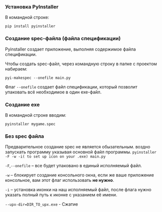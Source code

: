 ### Установка PyInstaller

В командной строке:

`pip install pyinstaller`

### Создание spec-файла (файла спецификации)

Pyinstaller создает приложение, выполняя содержимое файла спецификации.

Чтобы создать spec-файл, через командную строку в папке с проектом набираем:

`pyi-makespec --onefile main.py`

Флаг `--onefile` создает файл спецификации, который позволит упаковать всё необходимое в один exe-файл.

### Создание exe

В командной строке вводим:

`pyinstaller mygame.spec`

### Без spec файла
Предварительное создание spec не является обызательным. воздно запускать программу указывая основной файл программы.
`pyinstaller -F -w -i( to set up icon on your .exe) main.py`

`-F`,`--onefile` – все будет упаковано в единый исполняемый файл.

`-w` – блокирует создание консольного окна, если же ваше приложение консольное, вам этот флаг использовать **не нужно**. 

`-i` – установка иконки на наш исполняемый файл, после флага нужно указать полный путь к иконке с указанием её имени.

`--upx-dir=DIR_TO_upx.exe` - Сжатие

